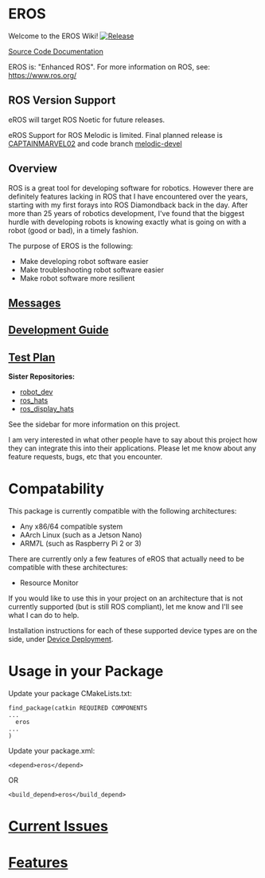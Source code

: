 # EROS
Welcome to the EROS Wiki!
[![Release](https://github.com/dgitz/eros/actions/workflows/Release.yml/badge.svg)](https://github.com/dgitz/eros/actions/workflows/Release.yml)

[Source Code Documentation](https://dgitz.github.io/eros/)

EROS is: "Enhanced ROS".  For more information on ROS, see: https://www.ros.org/ 

## ROS Version Support
eROS will target ROS Noetic for future releases.

eROS Support for ROS Melodic is limited.  Final planned release is [CAPTAINMARVEL02](https://github.com/dgitz/eros/releases/tag/CAPTAINMARVEL02) and code branch [melodic-devel](https://github.com/dgitz/eros/tree/melodic-devel)


## Overview

ROS is a great tool for developing software for robotics.  However there are definitely features lacking in ROS that I have encountered over the years, starting with my first forays into ROS Diamondback back in the day.  After more than 25 years of robotics development, I've found that the biggest hurdle with developing robots is knowing exactly what is going on with a robot (good or bad), in a timely fashion.  

The purpose of EROS is the following:

* Make developing robot software easier
* Make troubleshooting robot software easier
* Make robot software more resilient

## [Messages](doc/Messages/Messages.md)

## [Development Guide](doc/Development/DevelopmentGuide.md)

## [Test Plan](doc/TestPlan/TestPlan.md)


**Sister Repositories:**

  * [robot_dev](https://github.com/dgitz/robot_dev/wiki) 
  * [ros_hats](https://github.com/dgitz/ros_hats/wiki)
  * [ros_display_hats](https://github.com/dgitz/ros_display_hats/wiki)

See the sidebar for more information on this project.  

I am very interested in what other people have to say about this project how they can integrate this into their applications.  Please let me know about any feature requests, bugs, etc that you encounter.  
# Compatability
This package is currently compatible with the following architectures:
* Any x86/64 compatible system
* AArch Linux (such as a Jetson Nano)
* ARM7L (such as Raspberry Pi 2 or 3)

There are currently only a few features of eROS that actually need to be compatible with these architectures:
  * Resource Monitor

If you would like to use this in your project on an architecture that is not currently supported (but is still ROS compliant), let me know and I'll see what I can do to help.

Installation instructions for each of these supported device types are on the side, under [Device Deployment](https://github.com/dgitz/eROS/wiki/Device-Deployment).

# Usage in your Package
Update your package CMakeLists.txt:
```
find_package(catkin REQUIRED COMPONENTS
...
  eros
...
)
```

Update your package.xml:
```
<depend>eros</depend>
```
OR
```
<build_depend>eros</build_depend>
```
# [Current Issues](doc/Issues.md)

# [Features](doc/Features/Features.md)